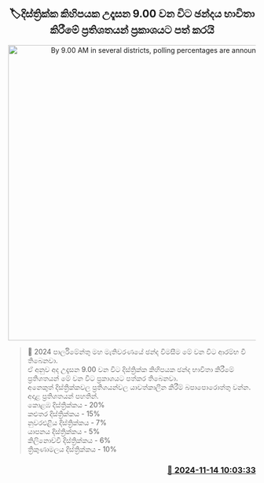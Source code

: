 <p align='center'><b><h2 align='center' title='By 9.00 AM in several districts, polling percentages are announced'>🏷දිස්ත්‍රික්ක කිහිපයක උදෑසන 9.00 වන විට ඡන්දය භාවිතා කිරීමේ ප්‍රතිශතයන් ප්‍රකාශයට පත් කරයි</h2></b></p>
<p align='center'><img src='https://helakuru.sgp1.cdn.digitaloceanspaces.com/esana/images/lib/parliment-election.jpg' width='600' alt='By 9.00 AM in several districts, polling percentages are announced'></p>

>📝 2024 පාර්ලිමේන්තු මහ මැතිවරණයේ ඡන්ද විමසීම මේ වන විට ආරම්භ වී තිබෙනවා.<br>ඒ අනුව අද උදෑසන 9.00 වන විට දිස්ත්‍රික්ක කිහිපයක ඡන්ද භාවිතා කිරීමේ ප්‍රතිශතයන් මේ වන විට ප්‍රකාශයට පත්කර තිබෙනවා.<br>අනෙකුත් දිස්ත්‍රික්කවල ප්‍රතිශයන්වල යාවත්කාලීන කිරීම් බපාපොරොත්තු වන්න.<br>අදාළ ප්‍රතිශතයන් පහතින්.<br>කොළඹ දිස්ත්‍රික්කය - 20%<br>කළුතර දිස්ත්‍රික්කය - 15%<br>නුවරඑළිය දිස්ත්‍රික්කය - 7%<br>යාපනය දිස්ත්‍රික්කය - 5%<br>කිලිනොච්චි දිස්ත්‍රික්කය - 6%<br>ත්‍රිකුණාමලය දිස්ත්‍රික්කය - 10%<br>

<h3 align='right'><a href='https://www.helakuru.lk/esana/p/105032/'>📅 2024-11-14 10:03:33</a></h3>
